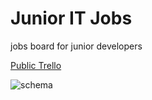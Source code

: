 # Junior IT Jobs
jobs board for junior developers


[Public Trello](https://trello.com/b/kTJesWXW/juniorjobs)

![schema](https://trello-attachments.s3.amazonaws.com/57c17ba908b992e34ee0e795/962x668/65f9d6526b34d97f8d05dfa049ca785c/JuniorJobs.png)
